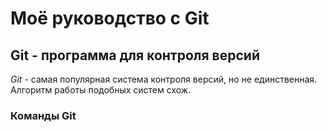 # Моё руководство с Git
## Git - программа для контроля версий
*Git* - самая популярная система контроля версий, но не единственная. Алгоритм работы подобных систем схож.

### Команды Git
